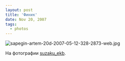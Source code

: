 ```yaml
---
layout: post
title: 'Финик'
date: Nov 20, 2007
tags:
  - photos
---
```


![sapegin-artem-20d-2007-05-12-328-2873-web.jpg](upload://sapegin-artem-20d-2007-05-12-328-2873-web.jpg)

На фотографии [suzaku_ekb](http://suzaku-ekb.livejournal.com/).
